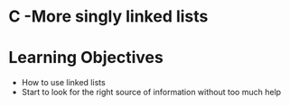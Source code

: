 # C -More singly linked lists
# Learning Objectives
* How to use linked lists
* Start to look for the right source of information without too much help
